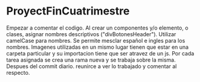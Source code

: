 # ProyectFinCuatrimestre
Empezar a comentar el codigo.
Al crear un componentes y/o elemento, o clases, asignar nombres descriptivos ("divBotonesHeader").
Utilizar camelCase para nombres.
Se permite mesclar español e ingles para los nombres.
Imagenes utilizadas en un mismo lugar tienen que estar en una carpeta particular y su importacion tiene que ser atravez de un js.
Por cada tarea asignada se crea una rama nueva y se trabaja sobre la misma.
Despues del commit diario. reunirce a ver lo trabajado y comentar al respecto.
